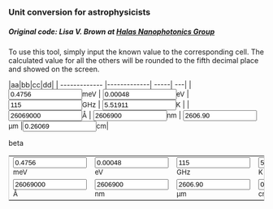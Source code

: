 ### Unit conversion for astrophysicists
##### Original code: Lisa V. Brown at [Halas Nanophotonics Group](http://halas.rice.edu/conversions)
To use this tool, simply input the known value to the corresponding cell. The calculated value for all the others will be rounded to the fifth decimal place and showed on the screen.

<form name="conversion">
|aa|bb|cc|dd|
| ------------- |-------------| -----|  ---|
| <span style="font-size:10pt"><input name="meV" onkeyup="meVconvert()" value="0.4756"size="15">meV</span> | <span style="font-size:10pt"><input name="eV" onkeyup="eVconvert()" value="0.00048" size="15">eV</span> | <span style="font-size:10pt"><input name="GHz" onkeyup="GHzconvert()" value="115" size="15">GHz</span> |  <span style="font-size:10pt"><input name="T" onkeyup="Tconvert()" value="5.51911" size="15">K</span>  |
| <span style="font-size:10pt"><input name="A" onkeyup="angstromconvert()" value="26069000" size="15">&#8491;</span>  | <span style="font-size:10pt"><input name="nm" onkeyup="nmconvert()" value="2606900" size="15">nm</span>  | <span style="font-size:10pt"><input name="micron" onkeyup="micronconvert()" value="2606.90" size="15">&#181;m</span> |<span style="font-size:10pt"><input name="cm" onkeyup="cmconvert()" value="0.26069" size="15">cm</span>|
</form>

beta

<table cellpadding="2" align="center" style="border-width:1px" bordercolor="#CCCCCC">
<form name="conversion2">
<tr>
<td><span style="font-size:10pt"><input name="meV" onkeyup="meVconvert()" value="0.4756"size="15">meV</span></td>
<td><span style="font-size:10pt"><input name="eV" onkeyup="eVconvert()" value="0.00048" size="15">eV</span></td>
<td><span style="font-size:10pt"><input name="GHz" onkeyup="GHzconvert()" value="115" size="15">GHz</span></td>
<td><span style="font-size:10pt"><input name="T" onkeyup="Tconvert()" value="5.51911" size="15">K</span></td>
</tr><tr>
<td><span style="font-size:10pt"><input name="A" onkeyup="angstromconvert()" value="26069000" size="15">&#8491;</span></td>
<td><span style="font-size:10pt"><input name="nm" onkeyup="nmconvert()" value="2606900" size="15">nm</span></td>
<td><span style="font-size:10pt"><input name="micron" onkeyup="micronconvert()" value="2606.90" size="15">&#181;m</span></td>
<td><span style="font-size:10pt"><input name="cm" onkeyup="cmconvert()" value="0.26069" size="15">cm</span></td>
</tr></form></table>

<script language="javascript">
c=299792458;
h=4.135667516e-15;
hc = h*c;
kB=8.6173305e-5;

function roundfive(num){
    round = (Math.round(num*100000))/100000
    return (round.toFixed(5))
}

function eVconvert(){
    with (document.conversion){
        meV.value=roundfive(eV.value*(1e3));
        T.value=roundfive(eV.value/kB);
        GHz.value=roundfive(eV.value/h*(1e-9));
        A.value=roundfive(hc/eV.value*(1e10));
        nm.value=roundfive(hc/eV.value*(1e9));
        micron.value=roundfive(hc/eV.value*(1e6));
        cm.value=roundfive(hc/eV.value*(1e2));
    }
}

function meVconvert(){
    with (document.conversion){
        eV.value=roundfive(meV.value*(1e-3));
        GHz.value=roundfive(meV.value/h*(1e-9)*(1e-3));
        T.value=roundfive(meV.value/kB*(1e-3));
        A.value=roundfive(hc/meV.value*(1e10)*(1e3));
        nm.value=roundfive(hc/meV.value*(1e9)*(1e3));
        micron.value=roundfive(hc/meV.value*(1e6)*(1e3));
        cm.value=roundfive(hc/meV.value*(1e2)*(1e3));
    }
}

function GHzconvert(){
    with (document.conversion){
        eV.value=roundfive(h*GHz.value*(1e9));
        meV.value=roundfive(h*GHz.value*(1e9)*(1e3));
        T.value=roundfive(h/kB*GHz.value*(1e9));
        A.value=roundfive(c/GHz.value*(1e-9)*(1e10));
        nm.value=roundfive(c/GHz.value*(1e-9)*(1e9));
        micron.value=roundfive(c/GHz.value*(1e-9)*(1e6));
        cm.value=roundfive(c/GHz.value*(1e-9)*(1e2));
    }
}
          
function Tconvert(){
    with (document.conversion){
        eV.value=roundfive(kB*T.value);
        meV.value=roundfive(kB*T.value*(1e3));
        GHz.value=roundfive(kB/h*T.value*(1e-9));
        A.value=roundfive(hc/kB/T.value*(1e10));
        nm.value=roundfive(hc/kB/T.value*(1e9));
        micron.value=roundfive(hc/kB/T.value*(1e6));
        cm.value=roundfive(hc/kB/T.value*(1e2));
    }
}
                    
function angstromconvert(){
    with (document.conversion){
        eV.value=roundfive(hc/A.value*(1e10));
        meV.value=roundfive(hc/A.value*(1e10)*(1e3));
        GHz.value=roundfive(c/A.value*(1e10)*(1e-9));
        T.value=roundfive(hc/kB/A.value*(1e10));
        nm.value=roundfive(A.value*(1e-1));
        micron.value=roundfive(A.value*(1e-4));
        cm.value=roundfive(A.value*(1e-8));
    }
}

function nmconvert(){
    with (document.conversion){
        eV.value=roundfive(hc/nm.value*(1e9));
        meV.value=roundfive(hc/nm.value*(1e9)*(1e3));
        GHz.value=roundfive(c/nm.value*(1e9)*(1e-9));
        T.value=roundfive(hc/kB/nm.value*(1e9));
        A.value=roundfive(nm.value*(10));
        micron.value=roundfive(nm.value*(1e-3));
        cm.value=roundfive(nm.value*(1e-7));
    }
}

function micronconvert(){
    with (document.conversion){
        eV.value=roundfive(hc/micron.value*(1e6));
        meV.value=roundfive(hc/micron.value*(1e6)*(1e3));
        GHz.value=roundfive(c/micron.value*(1e6)*(1e-9));
        T.value=roundfive(hc/kB/micron.value*(1e6));
        A.value=roundfive(micron.value*(1e4));
        nm.value=roundfive(micron.value*(1e3));
        cm.value=roundfive(micron.value*(1e-4));
    }
}
          
function cmconvert(){
    with (document.conversion){
        eV.value=roundfive(hc/cm.value*(1e2));
        meV.value=roundfive(hc/cm.value*(1e2)*(1e3));
        GHz.value=roundfive(c/cm.value*(1e2)*(1e-9));
        T.value=roundfive(hc/kB/cm.value*(1e2));
        A.value=roundfive(cm.value*(1e8));
        nm.value=roundfive(cm.value*(1e7));
        micron.value=roundfive(cm.value*(1e4));
    }
}
</script>
